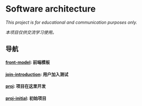 # Software architecture

*This project is for educational and communication purposes only.*

*本项目仅供交流学习使用。*

## 导航

#### [front-model](./front-model/): 前端模板

#### [join-introduction](./join-introduction/): 用户加入测试

#### [proj](./proj/): 项目在这里开发

#### [proj-initial](./proj-initial/): 初始项目

